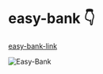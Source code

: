 # easy-bank 👇
[easy-bank-link](https://reem-loaz.github.io/easy-bank/)

![Easy-Bank](https://user-images.githubusercontent.com/102255433/170895548-cf4a4d27-3bb9-4f86-972e-c7dc3f5991f3.png)

